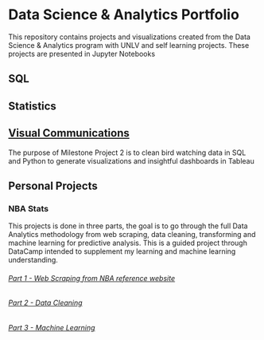# Data Science & Analytics Portfolio
This repository contains projects and visualizations created from the Data Science & Analytics program with UNLV and self learning projects. These projects are presented in Jupyter Notebooks

## SQL

## Statistics

## [Visual Communications](data-analysis-projects/Milestone-2/MilestoneProject2.ipynb)
The purpose of Milestone Project 2 is to clean bird watching data in SQL and Python to generate visualizations and insightful dashboards in Tableau
## Personal Projects
### NBA Stats 
This projects is done in three parts, the goal is to go through the full Data Analytics methodology from web scraping, data cleaning, transforming and machine learning for predictive analysis. This is a guided project through DataCamp intended to supplement my learning and machine learning understanding.

###### [Part 1 - Web Scraping from NBA reference website](data-analysis-projects/NBA-Stats/NBAStats.ipynb)
###### [Part 2 - Data Cleaning](data-analysis-projects/NBA-Stats/NBACleaning.ipynb)
###### [Part 3 - Machine Learning](data-analysis-projects/NBA-Stats/NBA_ML.ipynb)
